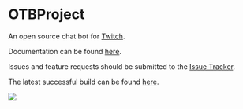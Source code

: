 OTBProject
====================

An open source chat bot for <a href="http://www.twitch.tv" target="_blank">Twitch</a>.

Documentation can be found <a href="chat-documentation.md">here</a>.

Issues and feature requests should be submitted to the <a href="../../issues">Issue Tracker</a>.

The latest successful build can be found <a target="_blank" href="http://ts.tldcode.uk:8081/nexus/content/repositories/snapshots/com/github/otbproject/otbproject/">here</a>.

<a href="https://travis-ci.org/OTBProject/OTBProject" target="_blank" ><img src="https://travis-ci.org/OTBProject/OTBProject.svg?branch=master"/> </a>
